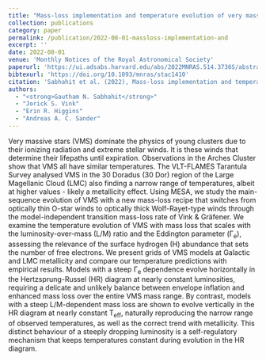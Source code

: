 ```yaml
---
title: "Mass-loss implementation and temperature evolution of very massive stars"
collection: publications
category: paper
permalink: /publication/2022-08-01-massloss-implementation-and
excerpt: ''
date: 2022-08-01
venue: 'Monthly Notices of the Royal Astronomical Society'
paperurl: 'https://ui.adsabs.harvard.edu/abs/2022MNRAS.514.3736S/abstract'
bibtexurl: 'https://doi.org/10.1093/mnras/stac1410'
citation: 'Sabhahit et al. (2022), Mass-loss implementation and temperature evolution of very massive stars, MNRAS'
authors:
  - "<strong>Gautham N. Sabhahit</strong>"
  - "Jorick S. Vink"
  - "Erin R. Higgins"
  - "Andreas A. C. Sander"
---
```

Very massive stars (VMS) dominate the physics of young clusters due to their ionizing radiation and extreme stellar winds. It is these winds that determine their lifepaths until expiration. Observations in the Arches Cluster show that VMS all have similar temperatures. The VLT-FLAMES Tarantula Survey analysed VMS in the 30 Doradus (30 Dor) region of the Large Magellanic Cloud (LMC) also finding a narrow range of temperatures, albeit at higher values - likely a metallicity effect. Using MESA, we study the main-sequence evolution of VMS with a new mass-loss recipe that switches from optically thin O-star winds to optically thick Wolf-Rayet-type winds through the model-independent transition mass-loss rate of Vink &amp; Gräfener. We examine the temperature evolution of VMS with mass loss that scales with the luminosity-over-mass (L/M) ratio and the Eddington parameter (Γ<SUB>e</SUB>), assessing the relevance of the surface hydrogen (H) abundance that sets the number of free electrons. We present grids of VMS models at Galactic and LMC metallicity and compare our temperature predictions with empirical results. Models with a steep Γ<SUB>e</SUB> dependence evolve horizontally in the Hertzsprung-Russel (HR) diagram at nearly constant luminosities, requiring a delicate and unlikely balance between envelope inflation and enhanced mass loss over the entire VMS mass range. By contrast, models with a steep L/M-dependent mass loss are shown to evolve vertically in the HR diagram at nearly constant T<SUB>eff</SUB>, naturally reproducing the narrow range of observed temperatures, as well as the correct trend with metallicity. This distinct behaviour of a steeply dropping luminosity is a self-regulatory mechanism that keeps temperatures constant during evolution in the HR diagram.
